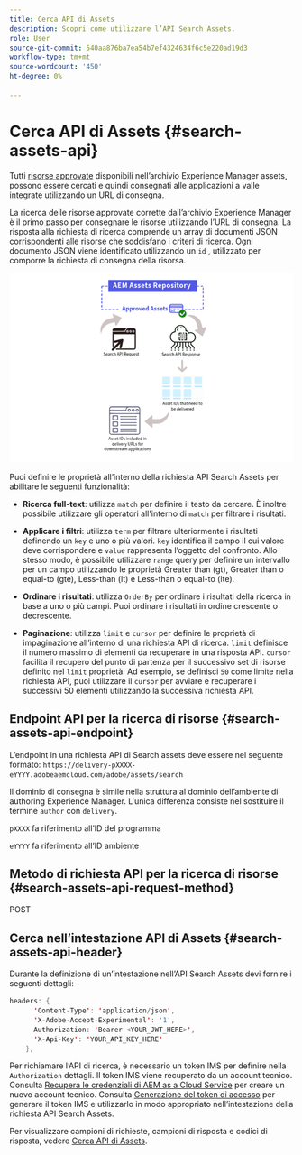 ```yaml
---
title: Cerca API di Assets
description: Scopri come utilizzare l’API Search Assets.
role: User
source-git-commit: 540aa876ba7ea54b7ef4324634f6c5e220ad19d3
workflow-type: tm+mt
source-wordcount: '450'
ht-degree: 0%

---
```


# Cerca API di Assets {#search-assets-api}

Tutti [risorse approvate](approve-assets.md) disponibili nell’archivio Experience Manager assets, possono essere cercati e quindi consegnati alle applicazioni a valle integrate utilizzando un URL di consegna.

La ricerca delle risorse approvate corrette dall’archivio Experience Manager è il primo passo per consegnare le risorse utilizzando l’URL di consegna. La risposta alla richiesta di ricerca comprende un array di documenti JSON corrispondenti alle risorse che soddisfano i criteri di ricerca. Ogni documento JSON viene identificato utilizzando un `id` , utilizzato per comporre la richiesta di consegna della risorsa.

![Panoramica del protocollo di caricamento binario diretto](assets/search-assets-api-overview.png)

Puoi definire le proprietà all’interno della richiesta API Search Assets per abilitare le seguenti funzionalità:

* **Ricerca full-text**: utilizza `match` per definire il testo da cercare.  È inoltre possibile utilizzare gli operatori all&#39;interno di `match` per filtrare i risultati.

* **Applicare i filtri**: utilizza `term` per filtrare ulteriormente i risultati definendo un `key` e uno o più valori. `key` identifica il campo il cui valore deve corrispondere e `value` rappresenta l’oggetto del confronto. Allo stesso modo, è possibile utilizzare `range` query per definire un intervallo per un campo utilizzando le proprietà Greater than (gt), Greater than o equal-to (gte), Less-than (lt) e Less-than o equal-to (lte).

* **Ordinare i risultati**: utilizza `OrderBy` per ordinare i risultati della ricerca in base a uno o più campi. Puoi ordinare i risultati in ordine crescente o decrescente.

* **Paginazione**: utilizza `limit` e `cursor` per definire le proprietà di impaginazione all’interno di una richiesta API di ricerca. `limit` definisce il numero massimo di elementi da recuperare in una risposta API. `cursor` facilita il recupero del punto di partenza per il successivo set di risorse definito nel `limit` proprietà. Ad esempio, se definisci `50` come limite nella richiesta API, puoi utilizzare il `cursor` per avviare e recuperare i successivi 50 elementi utilizzando la successiva richiesta API.

## Endpoint API per la ricerca di risorse {#search-assets-api-endpoint}

L’endpoint in una richiesta API di Search assets deve essere nel seguente formato:
`https://delivery-pXXXX-eYYYY.adobeaemcloud.com/adobe/assets/search`

Il dominio di consegna è simile nella struttura al dominio dell’ambiente di authoring Experience Manager. L&#39;unica differenza consiste nel sostituire il termine `author` con `delivery`.

`pXXXX` fa riferimento all’ID del programma

`eYYYY` fa riferimento all’ID ambiente

## Metodo di richiesta API per la ricerca di risorse {#search-assets-api-request-method}

POST

## Cerca nell’intestazione API di Assets {#search-assets-api-header}

Durante la definizione di un’intestazione nell’API Search Assets devi fornire i seguenti dettagli:

```java
headers: {
      'Content-Type': 'application/json',
      'X-Adobe-Accept-Experimental': '1',
      Authorization: 'Bearer <YOUR_JWT_HERE>',
      'X-Api-Key': 'YOUR_API_KEY_HERE'
    },
```

Per richiamare l’API di ricerca, è necessario un token IMS per definire nella `Authorization` dettagli. Il token IMS viene recuperato da un account tecnico. Consulta [Recupera le credenziali di AEM as a Cloud Service](https://experienceleague.adobe.com/docs/experience-manager-cloud-service/content/implementing/developing/generating-access-tokens-for-server-side-apis.html?lang=en#fetch-the-aem-as-a-cloud-service-credentials) per creare un nuovo account tecnico. Consulta [Generazione del token di accesso](https://experienceleague.adobe.com/docs/experience-manager-cloud-service/content/implementing/developing/generating-access-tokens-for-server-side-apis.html?lang=en#generating-the-access-token) per generare il token IMS e utilizzarlo in modo appropriato nell’intestazione della richiesta API Search Assets.

Per visualizzare campioni di richieste, campioni di risposta e codici di risposta, vedere [Cerca API di Assets](https://adobe-aem-assets-delivery-experimental.redoc.ly/#operation/search).

